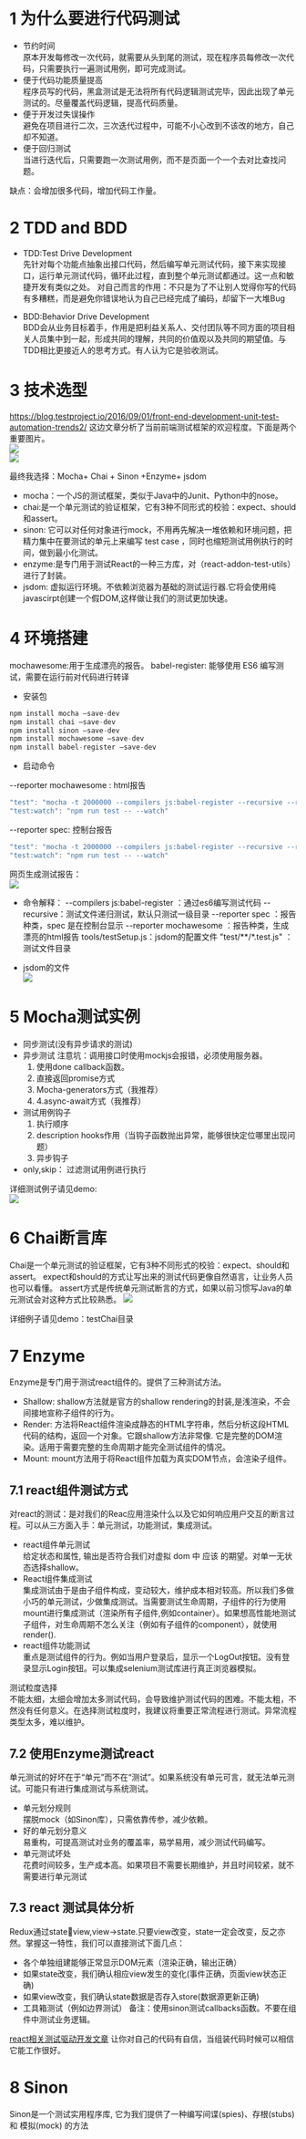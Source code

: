 # 1 为什么要进行代码测试
- 节约时间<br>
原本开发每修改一次代码，就需要从头到尾的测试，现在程序员每修改一次代码，只需要执行一遍测试用例，即可完成测试。
- 便于代码功能质量提高<br>
程序员写的代码，黑盒测试是无法将所有代码逻辑测试完毕，因此出现了单元测试的。尽量覆盖代码逻辑，提高代码质量。
- 便于开发过失误操作<br>
避免在项目进行二次，三次迭代过程中，可能不小心改到不该改的地方，自己却不知道。
- 便于回归测试<br>
当进行迭代后，只需要跑一次测试用例，而不是页面一个一个去对比查找问题。

缺点：会增加很多代码，增加代码工作量。

# 2 TDD and BDD
- TDD:Test Drive Development<br>
先针对每个功能点抽象出接口代码，然后编写单元测试代码，接下来实现接口，运行单元测试代码，循环此过程，直到整个单元测试都通过。这一点和敏捷开发有类似之处。
对自己而言的作用：不只是为了不让别人觉得你写的代码有多糟糕，而是避免你错误地认为自己已经完成了编码，却留下一大堆Bug

- BDD:Behavior Drive Development<br>
BDD会从业务目标着手，作用是把利益关系人、交付团队等不同方面的项目相关人员集中到一起，形成共同的理解，共同的价值观以及共同的期望值。与TDD相比更接近人的思考方式。有人认为它是验收测试。

# 3 技术选型
https://blog.testproject.io/2016/09/01/front-end-development-unit-test-automation-trends2/
这边文章分析了当前前端测试框架的欢迎程度。下面是两个重要图片。<br>
![](assets/23.png)<br>
![](assets/24.png)<br>

最终我选择：Mocha+ Chai + Sinon +Enzyme+ jsdom
- mocha：一个JS的测试框架，类似于Java中的Junit、Python中的nose。
- chai:是一个单元测试的验证框架，它有3种不同形式的校验：expect、should和assert。
- sinon: 它可以对任何对象进行mock，不用再先解决一堆依赖和环境问题，把精力集中在要测试的单元上来编写 test case ，同时也缩短测试用例执行的时间，做到最小化测试。
- enzyme:是专门用于测试React的一种三方库，对（react-addon-test-utils）进行了封装。
- jsdom: 虚拟运行环境。不依赖浏览器为基础的测试运行器.它将会使用纯javascirpt创建一个假DOM,这样做让我们的测试更加快速。

# 4 环境搭建
mochawesome:用于生成漂亮的报告。
babel-register: 能够使用 ES6 编写测试，需要在运行前对代码进行转译
- 安装包
```javascript
npm install mocha –save-dev
npm install chai –save-dev
npm install sinon –save-dev
npm install mochawesome –save-dev
npm install babel-register –save-dev
```
- 启动命令

--reporter mochawesome : html报告
```javascript
"test": "mocha -t 2000000 --compilers js:babel-register --recursive --reporter mochawesome tools/testSetup.js test/**/*.js ",
"test:watch": "npm run test -- --watch"
```
--reporter spec: 控制台报告
```javascript
"test": "mocha -t 2000000 --compilers js:babel-register --recursive --reporter spec tools/testSetup.js test/**/*.js ",
"test:watch": "npm run test -- --watch"
```
网页生成测试报告：<br> 
![](assets/27.png)<br>

- 命令解释：
--compilers js:babel-register ：通过es6编写测试代码
--recursive：测试文件递归测试，默认只测试一级目录
--reporter spec ：报告种类，spec 是在控制台显示 
--reporter mochawesome ：报告种类，生成漂亮的html报告
tools/testSetup.js：jsdom的配置文件
\"test/**/*.test.js\" ： 测试文件目录

- jsdom的文件<br>
![](assets/25.png)<br>

# 5 Mocha测试实例
- 同步测试(没有异步请求的测试)
- 异步测试
    注意坑：调用接口时使用mockjs会报错，必须使用服务器。
    1.	使用done callback函数。
    2.	直接返回promise方式
    3.	Mocha-generators方式（我推荐）
    4.	4.async-await方式（我推荐）
- 测试用例钩子
    1. 执行顺序
    2. description hooks作用（当钩子函数抛出异常，能够很快定位哪里出现问题）
    3. 异步钩子
- only,skip： 过滤测试用例进行执行<br>

详细测试例子请见demo:<br>
![](assets/26.png)<br>

# 6 Chai断言库
Chai是一个单元测试的验证框架，它有3种不同形式的校验：expect、should和assert。
expect和should的方式让写出来的测试代码更像自然语言，让业务人员也可以看懂。
assert方式是传统单元测试断言的方式，如果以前习惯写Java的单元测试会对这种方式比较熟悉。
![](assets/28.png)<br>

详细例子请见demo：testChai目录

# 7 Enzyme
Enzyme是专门用于测试react组件的。提供了三种测试方法。
- Shallow: shallow方法就是官方的shallow rendering的封装,是浅渲染，不会间接地宣称子组件的行为。
- Render: 方法将React组件渲染成静态的HTML字符串，然后分析这段HTML代码的结构，返回一个对象。它跟shallow方法非常像. 它是完整的DOM渲染。适用于需要完整的生命周期才能完全测试组件的情况。
- Mount: mount方法用于将React组件加载为真实DOM节点，会渲染子组件。
## 7.1 react组件测试方式
对react的测试：是对我们的Reac应用渲染什么以及它如何响应用户交互的断言过程。可以从三方面入手：单元测试，功能测试，集成测试。
- react组件单元测试<br>
给定状态和属性, 输出是否符合我们对虚拟 dom 中 应该 的期望。对单一无状态选择shallow。
- React组件集成测试<br>
集成测试由于是由子组件构成，变动较大，维护成本相对较高。所以我们多做小巧的单元测试，少做集成测试。当需要测试生命周期，子组件的行为使用mount进行集成测试（渲染所有子组件,例如container）。如果想高性能地测试子组件，对生命周期不怎么关注（例如有子组件的component），就使用render().
- react组件功能测试<br>
重点是测试组件的行为。例如当用户登录后，显示一个LogOut按钮。没有登录显示Login按钮。可以集成selenium测试库进行真正浏览器模拟。

测试粒度选择<br>
不能太细，太细会增加太多测试代码，会导致维护测试代码的困难。不能太粗，不然没有任何意义。在选择测试粒度时，我建议将重要正常流程进行测试。异常流程类型太多，难以维护。

## 7.2 使用Enzyme测试react
单元测试的好坏在于“单元”而不在“测试”。如果系统没有单元可言，就无法单元测试。可能只有进行集成测试与系统测试。
- 单元划分规则<br>
摆脱mock（如Sinon库），只需依靠传参，减少依赖。
- 好的单元划分意义<br>
易重构，可提高测试对业务的覆盖率，易学易用，减少测试代码编写。
- 单元测试坏处<br>
花费时间较多，生产成本高。如果项目不需要长期维护，并且时间较紧，就不需要进行单元测试

## 7.3 react 测试具体分析
Redux通过stateview,view->state.只要view改变，state一定会改变，反之亦然。掌握这一特性，我们可以直接测试下面几点：
- 各个单独组建能够正常显示DOM元素（渲染正确，输出正确）
- 如果state改变，我们确认相应view发生的变化(事件正确，页面view状态正确)
- 如果view改变，我们确认state数据是否存入store(数据源更新正确)
- 工具箱测试（例如边界测试）
备注：使用sinon测试callbacks函数。不要在组件中测试业务逻辑。

[react相关测试驱动开发文章](https://semaphoreci.com/community/tutorials/getting-started-with-tdd-in-react)
让你对自己的代码有自信，当组装代码时候可以相信它能工作很好。

# 8 Sinon
Sinon是一个测试实用程序库, 它为我们提供了一种编写间谍(spies)、存根(stubs)和 模拟(mock) 的方法